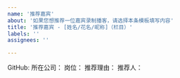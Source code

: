 ```yaml
---
name: '推荐嘉宾'
about: '如果您想推荐一位嘉宾录制播客，请选择本条模板填写内容'
title: '推荐嘉宾 - [姓名/花名/昵称]（栏目）'
labels: ''
assignees: ''

---
```


<!-- 
关于标题的说明：
1. 推荐格式为"推荐嘉宾 - " + 推荐人的姓名/花名/昵称 + "（栏目）"，栏目可省略；
例如： "推荐嘉宾 - 张三（个人成长系列）"、"推荐嘉宾 - 李四"。

2. 目前已有栏目：
- 个人成长系列
- 开源岗位系列
- 番外篇
最新栏目设置请移步 https://github.com/opensource-f2f/episode#episode 查看。
 -->

<!-- 请参考 https://github.com/opensource-f2f/episode/issues/3 填写 -->

GitHub: 
所在公司：
岗位：
推荐理由：
推荐人：
